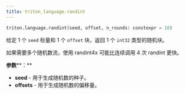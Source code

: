 ```yaml
---
title: triton_language.randint
---
```


```python
triton.language.randint(seed, offset, n_rounds: constexpr = 10)
```


给定 1 个 `seed` 标量和 1 个 `offset` 块，返回 1 个 `int32` 类型的随机块。 


如果需要多个随机数流，使用 randint4x 可能比连续调用 4 次 randint 更快。


**参数****：**

* **seed** - 用于生成随机数的种子。
* **offsets** - 用于生成随机数的偏移量。


